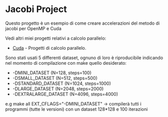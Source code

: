 # Jacobi Project

Questo progetto è un esempio di come creare accelerazioni del metodo di jacobi per OpenMP e Cuda 


Vedi altri miei progetti relativi a calcolo parallelo:
- [Cuda](https://Baddy2002.github.io/Cuda) - Progetti di calcolo parallelo.



Sono stati usati 5 differenti dataset, ognuno di loro è riproducibile indicando nel momento di compilazione con make quello desiderato: 

- -DMINI_DATASET        (N=128, steps=100)
- -DSMALL_DATASET       (N=512, steps=500)
- -DSTANDARD_DATASET    (N=1024, steps=1000)
- -DLARGE_DATASET       (N=2048, steps=2000)
- -DEXTRALARGE_DATASET  (N=4096, steps=4000)

e.g make all EXT_CFLAGS="-DMINI_DATASET" -> compilerà tutti i programmi (tutte le versioni) con un dataset 128*128 e 100 iterazioni

